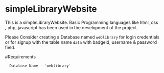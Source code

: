 # simpleLibraryWebsite
  This is a simpleLibraryWebsite. Basic Programming languages like html, css , php, javascript has been used in the development of the project.

Please Consider creating a Database named `weblibrary` for login credentials or for signup with the table name `data` with badgeid, username & password field.
    
#Requirements

```
  Database Name - `weblibrary`
```
